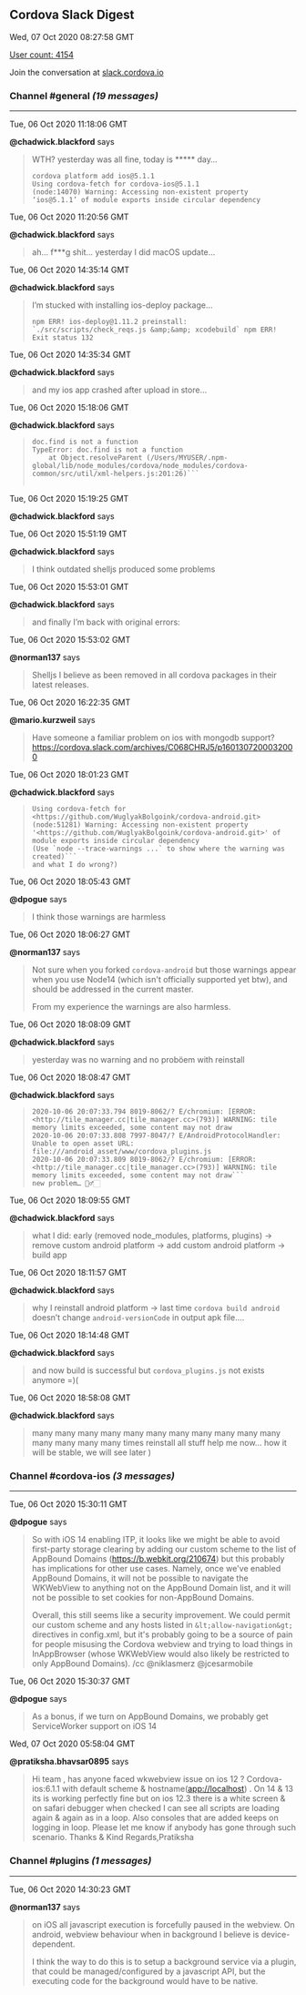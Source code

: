 ## Cordova Slack Digest
Wed, 07 Oct 2020 08:27:58 GMT

[User count: 4154](https://cordova.slack.com/)


Join the conversation at [slack.cordova.io](http://slack.cordova.io/)

### __Channel #general__ _(19 messages)_
---

Tue, 06 Oct 2020 11:18:06 GMT

__@chadwick.blackford__ says 
> WTH? yesterday was all fine, today is ***** day…
> ```
> cordova platform add ios@5.1.1
> Using cordova-fetch for cordova-ios@5.1.1
> (node:14070) Warning: Accessing non-existent property ‘ios@5.1.1’ of module exports inside circular dependency
> ```
> 

Tue, 06 Oct 2020 11:20:56 GMT

__@chadwick.blackford__ says 
> ah… f***g shit… yesterday I did macOS update…
> 

Tue, 06 Oct 2020 14:35:14 GMT

__@chadwick.blackford__ says 
> I’m stucked with installing ios-deploy package…
> 
> ```npm ERR! ios-deploy@1.11.2 preinstall: `./src/scripts/check_reqs.js &amp;&amp; xcodebuild`
> npm ERR! Exit status 132```
> 

Tue, 06 Oct 2020 14:35:34 GMT

__@chadwick.blackford__ says 
> and my ios app crashed after upload in store…
> 

Tue, 06 Oct 2020 15:18:06 GMT

__@chadwick.blackford__ says 
> ```Prepared iOS project successfully
> doc.find is not a function
> TypeError: doc.find is not a function
>     at Object.resolveParent (/Users/MYUSER/.npm-global/lib/node_modules/cordova/node_modules/cordova-common/src/util/xml-helpers.js:201:26)```
> 
> 

Tue, 06 Oct 2020 15:19:25 GMT

__@chadwick.blackford__ says 
> 
> 

Tue, 06 Oct 2020 15:51:19 GMT

__@chadwick.blackford__ says 
> I think outdated shelljs produced some problems
> 

Tue, 06 Oct 2020 15:53:01 GMT

__@chadwick.blackford__ says 
> and finally I’m back with original errors:
> 

Tue, 06 Oct 2020 15:53:02 GMT

__@norman137__ says 
> Shelljs I believe as been removed in all cordova packages in their latest releases.
> 

Tue, 06 Oct 2020 16:22:35 GMT

__@mario.kurzweil__ says 
> Have someone a familiar problem on ios with mongodb support? <https://cordova.slack.com/archives/C068CHRJ5/p1601307200032000>
> 

Tue, 06 Oct 2020 18:01:23 GMT

__@chadwick.blackford__ says 
> ``` cordova platform add <https://github.com/WuglyakBolgoink/cordova-android.git>
> Using cordova-fetch for <https://github.com/WuglyakBolgoink/cordova-android.git>
> (node:51281) Warning: Accessing non-existent property '<https://github.com/WuglyakBolgoink/cordova-android.git>' of module exports inside circular dependency
> (Use `node --trace-warnings ...` to show where the warning was created)```
> and what I do wrong?)
> 

Tue, 06 Oct 2020 18:05:43 GMT

__@dpogue__ says 
> I think those warnings are harmless
> 

Tue, 06 Oct 2020 18:06:27 GMT

__@norman137__ says 
> Not sure when you forked `cordova-android` but those warnings appear when you use Node14 (which isn't officially supported yet btw), and should be addressed in the current master.
> 
> From my experience the warnings are also harmless.
> 

Tue, 06 Oct 2020 18:08:09 GMT

__@chadwick.blackford__ says 
> yesterday was no warning and no proböem with reinstall
> 

Tue, 06 Oct 2020 18:08:47 GMT

__@chadwick.blackford__ says 
> ```2020-10-06 20:07:33.793 8019-8062/? E/chromium: [ERROR:<http://tile_manager.cc|tile_manager.cc>(793)] WARNING: tile memory limits exceeded, some content may not draw
> 2020-10-06 20:07:33.794 8019-8062/? E/chromium: [ERROR:<http://tile_manager.cc|tile_manager.cc>(793)] WARNING: tile memory limits exceeded, some content may not draw
> 2020-10-06 20:07:33.808 7997-8047/? E/AndroidProtocolHandler: Unable to open asset URL: file:///android_asset/www/cordova_plugins.js
> 2020-10-06 20:07:33.809 8019-8062/? E/chromium: [ERROR:<http://tile_manager.cc|tile_manager.cc>(793)] WARNING: tile memory limits exceeded, some content may not draw```
> new problem… 🤦‍♂️🏻
> 

Tue, 06 Oct 2020 18:09:55 GMT

__@chadwick.blackford__ says 
> what I did: early (removed node_modules, platforms, plugins) -&gt; remove custom android platform -&gt; add custom android platform -&gt; build app
> 

Tue, 06 Oct 2020 18:11:57 GMT

__@chadwick.blackford__ says 
> why I reinstall android platform -&gt; last time `cordova build android` doesn’t change `android-versionCode` in output apk file….
> 

Tue, 06 Oct 2020 18:14:48 GMT

__@chadwick.blackford__ says 
> and now build is successful but `cordova_plugins.js` not exists anymore =)(
> 

Tue, 06 Oct 2020 18:58:08 GMT

__@chadwick.blackford__ says 
> many many many many many many many many many many many many many many many times reinstall all stuff help me now… how it will be stable, we will see later )
> 

### __Channel #cordova-ios__ _(3 messages)_
---

Tue, 06 Oct 2020 15:30:11 GMT

__@dpogue__ says 
> So with iOS 14 enabling ITP, it looks like we might be able to avoid first-party storage clearing by adding our custom scheme to the list of AppBound Domains (<https://b.webkit.org/210674>) but this probably has implications for other use cases. Namely, once we've enabled AppBound Domains, it will not be possible to navigate the WKWebView to anything not on the AppBound Domain list, and it will not be possible to set cookies for non-AppBound Domains.
> 
> Overall, this still seems like a security improvement. We could permit our custom scheme and any hosts listed in `&lt;allow-navigation&gt;` directives in config.xml, but it's probably going to be a source of pain for people misusing the Cordova webview and trying to load things in InAppBrowser (whose WKWebView would also likely be restricted to only AppBound Domains).
> /cc @niklasmerz @jcesarmobile
> 

Tue, 06 Oct 2020 15:30:37 GMT

__@dpogue__ says 
> As a bonus, if we turn on AppBound Domains, we probably get ServiceWorker support on iOS 14
> 

Wed, 07 Oct 2020 05:58:04 GMT

__@pratiksha.bhavsar0895__ says 
> Hi team , has anyone faced wkwebview issue on ios 12 ? Cordova-ios:6.1.1 with default scheme &amp; hostname(<app://localhost>) . On 14 &amp; 13 its is working perfectly fine but on ios 12.3 there is a white screen &amp; on safari debugger when checked I can see all scripts are loading again &amp; again as in a loop. Also consoles that are added keeps on logging in loop. Please let me know if anybody has gone through such scenario. Thanks &amp; Kind Regards,Pratiksha
> 

### __Channel #plugins__ _(1 messages)_
---

Tue, 06 Oct 2020 14:30:23 GMT

__@norman137__ says 
> on iOS all javascript execution is forcefully paused in the webview. On android, webview behaviour when in background I believe is device-dependent.
> 
> I think the way to do this is to setup a background service via a plugin, that could be managed/configured by a javascript API, but the executing code for the background would have to be native.
> 
